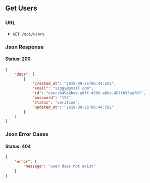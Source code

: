 ## Get Users

### URL
- ```GET /api/users```

### Json Response

#### Status: 200

```json
{
    "data": [
        {
            "created_at": "2019-09-26T06:44:59Z",
            "email": "siggy@gmail.com",
            "id": "user:b49eebee-a0ff-4560-a86a-457fb93aef07",
            "password": "123",
            "status": "verified",
            "updated_at": "2019-09-26T06:44:59Z"
        }
    ]
}
```

### Json Error Cases

#### Status: 404

```json
{
    "error": {
        "message": "user does not exist"
    }
}
```
